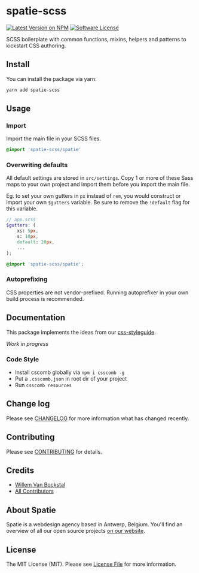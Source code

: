 # spatie-scss

[![Latest Version on NPM](https://img.shields.io/npm/v/spatie-scss.svg?style=flat-square)](https://npmjs.com/package/spatie-scss)
[![Software License](https://img.shields.io/badge/license-MIT-brightgreen.svg?style=flat-square)](LICENSE.md)

SCSS boilerplate with common functions, mixins, helpers and patterns to kickstart CSS authoring.

## Install

You can install the package via yarn:

```bash
yarn add spatie-scss
```

## Usage

### Import

Import the main file in your SCSS files.

```scss
@import 'spatie-scss/spatie'
```

### Overwriting defaults

All default settings are stored in `src/settings`. Copy 1 or more of these Sass maps to your own project and import them before you import the main file.

Eg. to set your own gutters in `px` instead of `rem`, you would construct or import your own `$gutters` variable.
Be sure to remove the `!default` flag for this variable.

```scss
// app.scss
$gutters: (
    xs: 5px,
    s: 10px,
    default: 20px,
    ...
);

@import 'spatie-scss/spatie';
```

### Autoprefixing

CSS properties are not vendor-prefixed. Running autoprefixer in your own build process is recommended.


## Documentation

This package implements the ideas from our [css-styleguide](https://github.com/spatie/css-styleguide).

*Work in progress*


### Code Style
- Install cscomb globally via `npm i csscomb -g` 
- Put a `.csscomb.json` in root dir of your project
- Run `csscomb resources`


## Change log

Please see [CHANGELOG](CHANGELOG.md) for more information what has changed recently.


## Contributing

Please see [CONTRIBUTING](CONTRIBUTING.md) for details.


## Credits

- [Willem Van Bockstal](https://github.com/willemvb)
- [All Contributors](../../contributors)


## About Spatie

Spatie is a webdesign agency based in Antwerp, Belgium. You'll find an overview of all our open source projects [on our website](https://spatie.be/opensource).


## License

The MIT License (MIT). Please see [License File](LICENSE.md) for more information.
